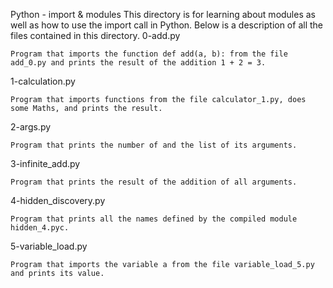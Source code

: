 Python - import & modules
This directory is for learning about modules as well as how to use the import call in Python. Below is a description of all the files contained in this directory.
0-add.py

    Program that imports the function def add(a, b): from the file add_0.py and prints the result of the addition 1 + 2 = 3.

1-calculation.py

    Program that imports functions from the file calculator_1.py, does some Maths, and prints the result.

2-args.py

    Program that prints the number of and the list of its arguments.

3-infinite_add.py

    Program that prints the result of the addition of all arguments.

4-hidden_discovery.py

    Program that prints all the names defined by the compiled module hidden_4.pyc.

5-variable_load.py

    Program that imports the variable a from the file variable_load_5.py and prints its value.
